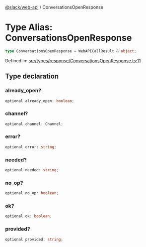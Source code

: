 [@slack/web-api](../index.md) / ConversationsOpenResponse

# Type Alias: ConversationsOpenResponse

```ts
type ConversationsOpenResponse = WebAPICallResult & object;
```

Defined in: [src/types/response/ConversationsOpenResponse.ts:11](https://github.com/slackapi/node-slack-sdk/blob/main/packages/web-api/src/types/response/ConversationsOpenResponse.ts#L11)

## Type declaration

### already\_open?

```ts
optional already_open: boolean;
```

### channel?

```ts
optional channel: Channel;
```

### error?

```ts
optional error: string;
```

### needed?

```ts
optional needed: string;
```

### no\_op?

```ts
optional no_op: boolean;
```

### ok?

```ts
optional ok: boolean;
```

### provided?

```ts
optional provided: string;
```
